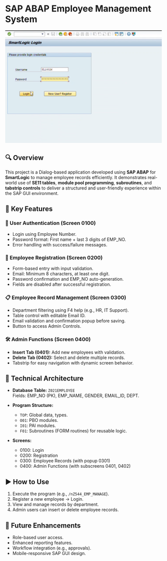 # SAP ABAP Employee Management System

<p align="center">
  <img src="./SAP_DP_Pic1.png" alt="DBMS Overview" width="600px"/>
</p>


## 🔍 Overview  
This project is a Dialog-based application developed using **SAP ABAP** for **SmartLogic** to manage employee records efficiently. It demonstrates real-world use of **SE11 tables**, **module pool programming**, **subroutines**, and **tabstrip controls** to deliver a structured and user-friendly experience within the SAP GUI environment.

## 🧱 Key Features

### 👤 User Authentication (Screen 0100)
- Login using Employee Number.
- Password format: First name + last 3 digits of EMP_NO.
- Error handling with success/failure messages.

### 📝 Employee Registration (Screen 0200)
- Form-based entry with input validation.
- Email: Minimum 8 characters, at least one digit.
- Password confirmation and EMP_NO auto-generation.
- Fields are disabled after successful registration.

### 📋 Employee Record Management (Screen 0300)
- Department filtering using F4 help (e.g., HR, IT Support).
- Table control with editable Email ID.
- Email validation and confirmation popup before saving.
- Button to access Admin Controls.

### 🛠 Admin Functions (Screen 0400)
- **Insert Tab (0401):** Add new employees with validation.
- **Delete Tab (0402):** Select and delete multiple records.
- Tabstrip for easy navigation with dynamic screen behavior.

## 🧪 Technical Architecture

- **Database Table:** `Z021EMPLOYEE`  
  Fields: EMP_NO (PK), EMP_NAME, GENDER, EMAIL_ID, DEPT.
  
- **Program Structure:**
  - `TOP`: Global data, types.
  - `O01`: PBO modules.
  - `I01`: PAI modules.
  - `F01`: Subroutines (FORM routines) for reusable logic.

- **Screens:**
  - 0100: Login  
  - 0200: Registration  
  - 0300: Employee Records (with popup 0301)  
  - 0400: Admin Functions (with subscreens 0401, 0402)

## ▶️ How to Use

1. Execute the program (e.g., `/nZ544_EMP_MANAGE`).
2. Register a new employee → Login.
3. View and manage records by department.
4. Admin users can insert or delete employee records.

## 🔮 Future Enhancements
- Role-based user access.
- Enhanced reporting features.
- Workflow integration (e.g., approvals).
- Mobile-responsive SAP GUI design.

